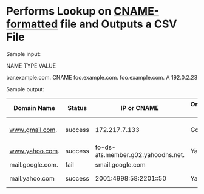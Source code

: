 # Performs Lookup on [CNAME-formatted](https://en.wikipedia.org/wiki/CNAME_record) file and Outputs a CSV File #

Sample input:

NAME                    TYPE   VALUE

bar.example.com.        CNAME  foo.example.com.
foo.example.com.        A      192.0.2.23

Sample output:

|Domain Name|Status|IP or CNAME|Organization Name|ISP|AS Number|City|State|Country|Zip Code|
|-----------|------|-----------|-----------------|---|---------|----|-----|-------|--------|
|www.gmail.com.|success|172.217.7.133|Google|Google|AS15169 Google LLC|McDonough|Georgia|United States|30253|
|www.yahoo.com.|success|fo-ds-ats.member.g02.yahoodns.net.|Yahoo|Inktomi Corporation|AS36647 Yahoo|Sunnyvale|California|United States|	
|mail.google.com.|fail|smail.google.com|						
|mail.yahoo.com|success|2001:4998:58:2201::50|Yahoo!|Yahoo!|AS26101 Yahoo!|Sunnyvale|California|United States|